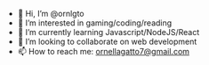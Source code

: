 - 👋 Hi, I’m @ornlgto
- 👀 I’m interested in gaming/coding/reading
- 🌱 I’m currently learning Javascript/NodeJS/React
- 💞️ I’m looking to collaborate on web development
- 📫 How to reach me: ornellagatto7@gmail.com

<!---
ornlgto/ornlgto is a ✨ special ✨ repository because its `README.md` (this file) appears on your GitHub profile.
You can click the Preview link to take a look at your changes.
--->
